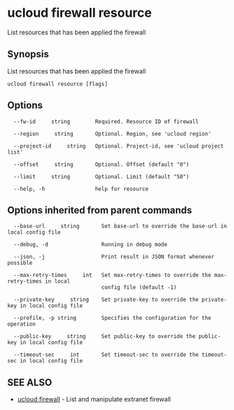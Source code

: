 # ucloud firewall resource

List resources that has been applied the firewall

## Synopsis

List resources that has been applied the firewall

```
ucloud firewall resource [flags]
```

## Options

```
  --fw-id     string        Required. Resource ID of firewall 

  --region     string       Optional. Region, see 'ucloud region' 

  --project-id     string   Optional. Project-id, see 'ucloud project list' 

  --offset     string       Optional. Offset (default "0") 

  --limit     string        Optional. Limit (default "50") 

  --help, -h                help for resource 

```

## Options inherited from parent commands

```
  --base-url     string       Set base-url to override the base-url in local config file 

  --debug, -d                 Running in debug mode 

  --json, -j                  Print result in JSON format whenever possible 

  --max-retry-times     int   Set max-retry-times to override the max-retry-times in local
                              config file (default -1) 

  --private-key     string    Set private-key to override the private-key in local config file 

  --profile, -p string        Specifies the configuration for the operation 

  --public-key     string     Set public-key to override the public-key in local config file 

  --timeout-sec     int       Set timeout-sec to override the timeout-sec in local config file 

```

## SEE ALSO

* [ucloud firewall](cli/cmd/ucloud/firewall)	 - List and manipulate extranet firewall


